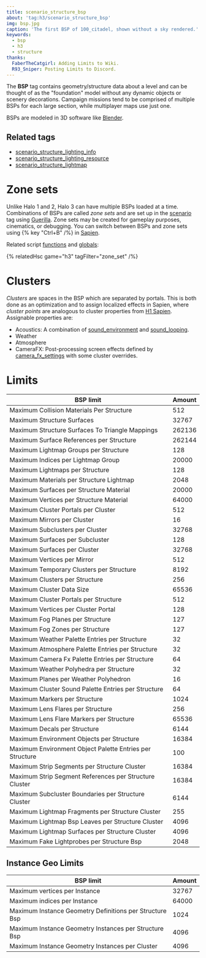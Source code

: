 ```yaml
---
title: scenario_structure_bsp
about: 'tag:h3/scenario_structure_bsp'
img: bsp.jpg
caption: 'The first BSP of 100_citadel, shown without a sky rendered.'
keywords:
  - bsp
  - h3
  - structure
thanks:
  FaberTheCatgirl: Adding Limits to Wiki.
  R93_Sniper: Posting Limits to Discord.
---
```

The **BSP** tag contains geometry/structure data about a level and can be thought of as the "foundation" model without any dynamic objects or scenery decorations. Campaign missions tend to be comprised of multiple BSPs for each large section, while multiplayer maps use just one.

BSPs are modeled in 3D software like [Blender](~).

## Related tags
* [scenario_structure_lighting_info](~)
* [scenario_structure_lighting_resource](~)
* [scenario_structure_lightmap](~)

# Zone sets
Unlike Halo 1 and 2, Halo 3 can have multiple BSPs loaded at a time. Combinations of BSPs are called _zone sets_ and are set up in the [scenario](~) tag using [Guerilla](~h3-guerilla). Zone sets may be created for gameplay purposes, cinematics, or debugging. You can switch between BSPs and zone sets using {% key "Ctrl+B" /%} in [Sapien](~h3-sapien).

Related script [functions](~scripting#functions) and [globals](~scripting#external-globals):

{% relatedHsc game="h3" tagFilter="zone_set" /%}

# Clusters
_Clusters_ are spaces in the BSP which are separated by portals. This is both done as an optimization and to assign localized effects in Sapien, where _cluster points_ are analogous to cluster properties from [H1 Sapien](~h1-sapien). Assignable properties are:

* Acoustics: A combination of [sound_environment](~) and [sound_looping](~).
* Weather
* Atmosphere
* CameraFX: Post-processing screen effects defined by [camera_fx_settings](~) with some cluster overrides.

# Limits
|BSP limit|Amount|
|-----|------------|
|Maximum Collision Materials Per Structure|512|
|Maximum Structure Surfaces|32767|
|Maximum Structure Surfaces To Triangle Mappings|262136|
|Maximum Surface References per Structure|262144|
|Maximum Lightmap Groups per Structure|128|
|Maximum Indices per Lightmap Group|20000|
|Maximum Lightmaps per Structure|128|
|Maximum Materials per Structure Lightmap|2048|
|Maximum Surfaces per Structure Material|20000|
|Maximum Vertices per Structure Material|64000|
|Maximum Cluster Portals per Cluster|512|
|Maximum Mirrors per Cluster|16|
|Maximum Subclusters per Cluster|32768|
|Maximum Surfaces per Subcluster|128|
|Maximum Surfaces per Cluster|32768|
|Maximum Vertices per Mirror|512|
|Maximum Temporary Clusters per Structure|8192|
|Maximum Clusters per Structure|256|
|Maximum Cluster Data Size|65536|
|Maximum Cluster Portals per Structure|512|
|Maximum Vertices per Cluster Portal|128|
|Maximum Fog Planes per Structure|127|
|Maximum Fog Zones per Structure|127|
|Maximum Weather Palette Entries per Structure|32|
|Maximum Atmosphere Palette Entries per Structure|32|
|Maximum Camera Fx Palette Entries per Structure|64|
|Maximum Weather Polyhedra per Structure|32|
|Maximum Planes per Weather Polyhedron|16|
|Maximum Cluster Sound Palette Entries per Structure|64|
|Maximum Markers per Structure|1024|
|Maximum Lens Flares per Structure|256|
|Maximum Lens Flare Markers per Structure|65536|
|Maximum Decals per Structure|6144|
|Maximum Environment Objects per Structure|16384|
|Maximum Environment Object Palette Entries per Structure|100|
|Maximum Strip Segments per Structure Cluster|16384|
|Maximum Strip Segment References per Structure Cluster|16384|
|Maximum Subcluster Boundaries per Structure Cluster|6144|
|Maximum Lightmap Fragments per Structure Cluster|255|
|Maximum Lightmap Bsp Leaves per Structure Cluster|4096|
|Maximum Lightmap Surfaces per Structure Cluster|4096|
|Maximum Fake Lightprobes per Structure Bsp|2048|

## Instance Geo Limits
|BSP limit|Amount|
|-----|------------|
|Maximum vertices per Instance|32767|
|Maximum indices per Instance|64000|
|Maximum Instance Geometry Definitions per Structure Bsp|1024|
|Maximum Instance Geometry Instances per Structure Bsp|4096|
|Maximum Instance Geometry Instances per Cluster|4096|
